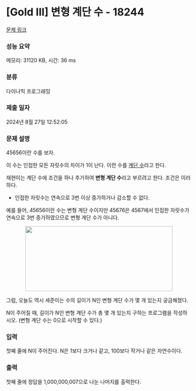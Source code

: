 # [Gold III] 변형 계단 수 - 18244 

[문제 링크](https://www.acmicpc.net/problem/18244) 

### 성능 요약

메모리: 31120 KB, 시간: 36 ms

### 분류

다이나믹 프로그래밍

### 제출 일자

2024년 8월 27일 12:52:05

### 문제 설명

<p>45656이란 수를 보자.</p>

<p>이 수는 인접한 모든 자릿수의 차이가 1이 난다. 이런 수를 <a href="https://www.acmicpc.net/problem/10844">계단 수</a>라고 한다.</p>

<p>재현이는 계단 수에 조건을 하나 추가하여 <strong>변형 계단 수</strong>라고 부르려고 한다. 조건은 이러하다.</p>

<ul>
	<li>인접한 자릿수는 연속으로 3번 이상 증가하거나 감소할 수 없다.</li>
</ul>

<p>예를 들어, 45656이란 수는 변형 계단 수이지만 45676은 4567에서 인접한 자릿수가 연속으로 3번 증가하였으므로 변형 계단 수가 아니다.</p>

<p style="text-align: center;"><img alt="" src="https://upload.acmicpc.net/505323aa-953f-4680-8b14-2737be1da2c3/-/preview/" style="height: 176px; width: 400px;"></p>

<p>그럼, 오늘도 역시 세준이는 수의 길이가 N인 변형 계단 수가 몇 개 있는지 궁금해졌다.</p>

<p>N이 주어질 때, 길이가 N인 변형 계단 수가 총 몇 개 있는지 구하는 프로그램을 작성하시오. (변형 계단 수는 0으로 시작할 수 있다.)</p>

### 입력 

 <p>첫째 줄에 N이 주어진다. N은 1보다 크거나 같고, 100보다 작거나 같은 자연수이다.</p>

### 출력 

 <p>첫째 줄에 정답을 1,000,000,007으로 나눈 나머지를 출력한다.</p>


